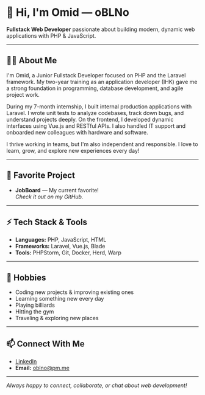 # 👋 Hi, I'm Omid — oBLNo

**Fullstack Web Developer** passionate about building modern, dynamic web applications with PHP & JavaScript.

---

## 🧑‍💻 About Me

I'm Omid, a Junior Fullstack Developer focused on PHP and the Laravel framework. My two-year training as an application developer (IHK) gave me a strong foundation in programming, database development, and agile project work.

During my 7-month internship, I built internal production applications with Laravel. I wrote unit tests to analyze codebases, track down bugs, and understand projects deeply. On the frontend, I developed dynamic interfaces using Vue.js and RESTful APIs. I also handled IT support and onboarded new colleagues with hardware and software.

I thrive working in teams, but I'm also independent and responsible. I love to learn, grow, and explore new experiences every day!

---

## 🚀 Favorite Project

- **JobBoard** — My current favorite!  
  _Check it out on my GitHub._

---

## ⚡ Tech Stack & Tools

- **Languages:** PHP, JavaScript, HTML
- **Frameworks:** Laravel, Vue.js, Blade
- **Tools:** PHPStorm, Git, Docker, Herd, Warp

---

## 🌱 Hobbies

- Coding new projects & improving existing ones
- Learning something new every day
- Playing billiards
- Hitting the gym
- Traveling & exploring new places

---

## 📫 Connect With Me

- [LinkedIn](https://www.linkedin.com/in/omidbl/)
- **Email:** oblno@pm.me

---

_Always happy to connect, collaborate, or chat about web development!_
